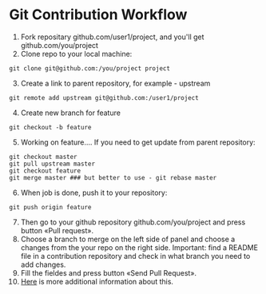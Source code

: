 # Git Contribution Workflow

1. Fork repositary github.com/user1/project, and you'll get github.com/you/project
2. Clone repo to your local machine:
  
  ```
  git clone git@github.com:/you/project project
  ```
  
3. Create a link to parent repository, for example - upstream
  
  ```
  git remote add upstream git@github.com:/user1/project
  ```
  
4. Create new branch for feature
  
  ```
  git checkout -b feature
  ```
  
5. Working on feature.... If you need to get update from parent repository:
  
  ```
  git checkout master
  git pull upstream master
  git checkout feature
  git merge master ### but better to use - git rebase master
  ```
  
6. When job is done, push it to your repository:
  
  ```
  git push origin feature
  ```
  
7. Then go to your github repository github.com/you/project and press button «Pull request».
8. Choose a branch to merge on the left side of panel and choose a changes from the your repo on the right side.
Important: find a README file in a contribution repository and check in what branch you need to add changes.
9. Fill the fieldes and press button «Send Pull Request».
10. [Here](https://github.com/phonegap/phonegap/wiki/Git-Contributor-Workflow) is more additional information about this.
